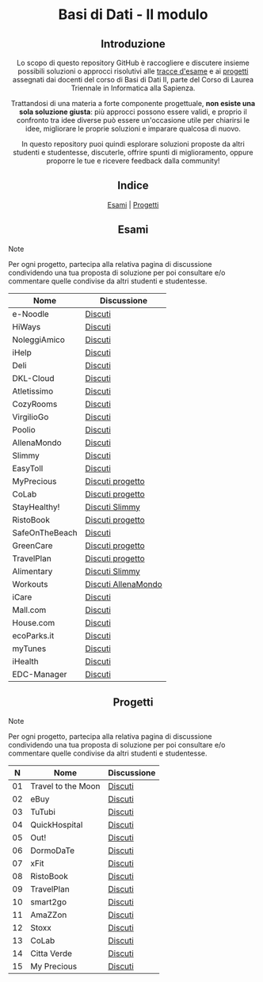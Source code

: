 <p align="center">
  <h1 align="center">Basi di Dati - II modulo</h1>
</p>
<div align="center">

## Introduzione
Lo scopo di questo repository GitHub è raccogliere e discutere insieme possibili soluzioni o approcci risolutivi alle [tracce d'esame](https://github.com/sapienzastudentsnetwork/basi-di-dati-2/discussions/categories/esami) e ai [progetti](https://github.com/sapienzastudentsnetwork/basi-di-dati-2/discussions/categories/progetti) assegnati dai docenti del corso di Basi di Dati II, parte del Corso di Laurea Triennale in Informatica alla Sapienza.

Trattandosi di una materia a forte componente progettuale, **non esiste una sola soluzione giusta**: più approcci possono essere validi, e proprio il confronto tra idee diverse può essere un'occasione utile per chiarirsi le idee, migliorare le proprie soluzioni e imparare qualcosa di nuovo.

In questo repository puoi quindi esplorare soluzioni proposte da altri studenti e studentesse, discuterle, offrire spunti di miglioramento, oppure proporre le tue e ricevere feedback dalla community!

## Indice

[Esami](#esami) | [Progetti](#progetti)

## Esami
</div>

> [!NOTE]
> Per ogni progetto, partecipa alla relativa pagina di discussione condividendo una tua proposta di soluzione per poi consultare e/o commentare quelle condivise da altri studenti e studentesse.

<div align="center">

| Nome | Discussione |
|------|-------|
| e-Noodle | [Discuti](https://github.com/sapienzastudentsnetwork/basi-di-dati-2/discussions/56) |
| HiWays | [Discuti](https://github.com/sapienzastudentsnetwork/basi-di-dati-2/discussions/55) |
| NoleggiAmico | [Discuti](https://github.com/sapienzastudentsnetwork/basi-di-dati-2/discussions/54) |
| iHelp | [Discuti](https://github.com/sapienzastudentsnetwork/basi-di-dati-2/discussions/53) |
| Deli | [Discuti](https://github.com/sapienzastudentsnetwork/basi-di-dati-2/discussions/51) |
| DKL-Cloud | [Discuti](https://github.com/sapienzastudentsnetwork/basi-di-dati-2/discussions/50) |
| Atletissimo | [Discuti](https://github.com/sapienzastudentsnetwork/basi-di-dati-2/discussions/49) |
| CozyRooms | [Discuti](https://github.com/sapienzastudentsnetwork/basi-di-dati-2/discussions/47) |
| VirgilioGo | [Discuti](https://github.com/sapienzastudentsnetwork/basi-di-dati-2/discussions/44) |
| Poolio | [Discuti](https://github.com/sapienzastudentsnetwork/basi-di-dati-2/discussions/43) |
| AllenaMondo | [Discuti](https://github.com/sapienzastudentsnetwork/basi-di-dati-2/discussions/34) |
| Slimmy | [Discuti](https://github.com/sapienzastudentsnetwork/basi-di-dati-2/discussions/33) |
| EasyToll | [Discuti](https://github.com/sapienzastudentsnetwork/basi-di-dati-2/discussions/42) |
| MyPrecious | [Discuti progetto](https://github.com/sapienzastudentsnetwork/basi-di-dati-2/discussions/32) |
| CoLab | [Discuti progetto](https://github.com/sapienzastudentsnetwork/basi-di-dati-2/discussions/31) |
| StayHealthy! | [Discuti Slimmy](https://github.com/sapienzastudentsnetwork/basi-di-dati-2/discussions/33) |
| RistoBook | [Discuti progetto](https://github.com/sapienzastudentsnetwork/basi-di-dati-2/discussions/46) |
| SafeOnTheBeach | [Discuti](https://github.com/sapienzastudentsnetwork/basi-di-dati-2/discussions/45) |
| GreenCare | [Discuti progetto](https://github.com/sapienzastudentsnetwork/basi-di-dati-2/discussions/27) |
| TravelPlan | [Discuti progetto](https://github.com/sapienzastudentsnetwork/basi-di-dati-2/discussions/30) |
| Alimentary | [Discuti Slimmy](https://github.com/sapienzastudentsnetwork/basi-di-dati-2/discussions/33) |
| Workouts | [Discuti AllenaMondo](https://github.com/sapienzastudentsnetwork/basi-di-dati-2/discussions/34) |
| iCare | [Discuti](https://github.com/sapienzastudentsnetwork/basi-di-dati-2/discussions/41) |
| Mall.com | [Discuti](https://github.com/sapienzastudentsnetwork/basi-di-dati-2/discussions/40) |
| House.com | [Discuti](https://github.com/sapienzastudentsnetwork/basi-di-dati-2/discussions/39) |
| ecoParks.it | [Discuti](https://github.com/sapienzastudentsnetwork/basi-di-dati-2/discussions/38) |
| myTunes | [Discuti](https://github.com/sapienzastudentsnetwork/basi-di-dati-2/discussions/37) |
| iHealth | [Discuti](https://github.com/sapienzastudentsnetwork/basi-di-dati-2/discussions/36) |
| EDC-Manager | [Discuti](https://github.com/sapienzastudentsnetwork/basi-di-dati-2/discussions/35) |

## Progetti
</div>

> [!NOTE]
> Per ogni progetto, partecipa alla relativa pagina di discussione condividendo una tua proposta di soluzione per poi consultare e/o commentare quelle condivise da altri studenti e studentesse.

<div align="center">

| N | Nome | Discussione |
|------|------|-------|
| 01 | Travel to the Moon | [Discuti](https://github.com/sapienzastudentsnetwork/basi-di-dati-2/discussions/57) |
| 02 | eBuy | [Discuti](https://github.com/sapienzastudentsnetwork/basi-di-dati-2/discussions/58) |
| 03 | TuTubi | [Discuti](https://github.com/sapienzastudentsnetwork/basi-di-dati-2/discussions/59) |
| 04 | QuickHospital | [Discuti](https://github.com/sapienzastudentsnetwork/basi-di-dati-2/discussions/60) |
| 05 | Out! | [Discuti](https://github.com/sapienzastudentsnetwork/basi-di-dati-2/discussions/61) |
| 06 | DormoDaTe | [Discuti](https://github.com/sapienzastudentsnetwork/basi-di-dati-2/discussions/62) |
| 07 | xFit | [Discuti](https://github.com/sapienzastudentsnetwork/basi-di-dati-2/discussions/63) |
| 08 | RistoBook | [Discuti](https://github.com/sapienzastudentsnetwork/basi-di-dati-2/discussions/46) |
| 09 | TravelPlan | [Discuti](https://github.com/sapienzastudentsnetwork/basi-di-dati-2/discussions/30) |
| 10 | smart2go | [Discuti](https://github.com/sapienzastudentsnetwork/basi-di-dati-2/discussions/28) |
| 11 | AmaZZon | [Discuti](https://github.com/sapienzastudentsnetwork/basi-di-dati-2/discussions/64) |
| 12 | Stoxx | [Discuti](https://github.com/sapienzastudentsnetwork/basi-di-dati-2/discussions/29) |
| 13 | CoLab | [Discuti](https://github.com/sapienzastudentsnetwork/basi-di-dati-2/discussions/31) |
| 14 | Citta Verde | [Discuti](https://github.com/sapienzastudentsnetwork/basi-di-dati-2/discussions/27) |
| 15 | My Precious | [Discuti](https://github.com/sapienzastudentsnetwork/basi-di-dati-2/discussions/32) |

</div>
